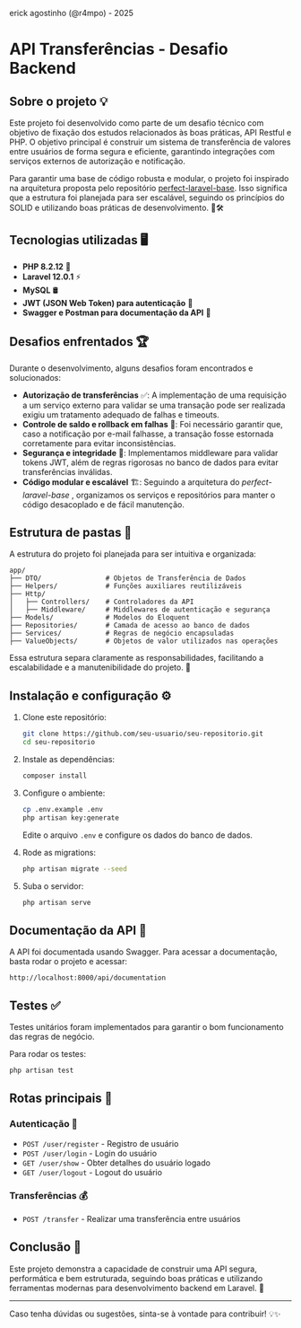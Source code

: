erick agostinho (@r4mpo) - 2025

# API Transferências - Desafio Backend

## Sobre o projeto 💡

Este projeto foi desenvolvido como parte de um desafio técnico com objetivo de fixação dos estudos relacionados às boas práticas, API Restful e PHP. O objetivo principal é construir um sistema de transferência de valores entre usuários de forma segura e eficiente, garantindo integrações com serviços externos de autorização e notificação.

Para garantir uma base de código robusta e modular, o projeto foi inspirado na arquitetura proposta pelo repositório [perfect-laravel-base](https://github.com/r4mpo/perfect-laravel-base). Isso significa que a estrutura foi planejada para ser escalável, seguindo os princípios do SOLID e utilizando boas práticas de desenvolvimento. 📂🛠️

## Tecnologias utilizadas 🖥️

* **PHP 8.2.12** 🐘
* **Laravel 12.0.1** ⚡
* **MySQL** 🛢️
* **JWT (JSON Web Token) para autenticação** 🔐
* **Swagger e Postman para documentação da API** 📜

## Desafios enfrentados 🏆

Durante o desenvolvimento, alguns desafios foram encontrados e solucionados:

* **Autorização de transferências** ✅: A implementação de uma requisição a um serviço externo para validar se uma transação pode ser realizada exigiu um tratamento adequado de falhas e timeouts.
* **Controle de saldo e rollback em falhas** 🔄: Foi necessário garantir que, caso a notificação por e-mail falhasse, a transação fosse estornada corretamente para evitar inconsistências.
* **Segurança e integridade** 🔐: Implementamos middleware para validar tokens JWT, além de regras rigorosas no banco de dados para evitar transferências inválidas.
* **Código modular e escalável** 🏗️: Seguindo a arquitetura do  *perfect-laravel-base* , organizamos os serviços e repositórios para manter o código desacoplado e de fácil manutenção.

## Estrutura de pastas 📁

A estrutura do projeto foi planejada para ser intuitiva e organizada:

```
app/
├── DTO/                # Objetos de Transferência de Dados
├── Helpers/            # Funções auxiliares reutilizáveis
├── Http/
│   ├── Controllers/    # Controladores da API
│   ├── Middleware/     # Middlewares de autenticação e segurança
├── Models/             # Modelos do Eloquent
├── Repositories/       # Camada de acesso ao banco de dados
├── Services/           # Regras de negócio encapsuladas
├── ValueObjects/       # Objetos de valor utilizados nas operações
```

Essa estrutura separa claramente as responsabilidades, facilitando a escalabilidade e a manutenibilidade do projeto. 🚀

## Instalação e configuração ⚙️

1. Clone este repositório:

   ```sh
   git clone https://github.com/seu-usuario/seu-repositorio.git
   cd seu-repositorio
   ```
2. Instale as dependências:

   ```sh
   composer install
   ```
3. Configure o ambiente:

   ```sh
   cp .env.example .env
   php artisan key:generate
   ```

   Edite o arquivo `.env` e configure os dados do banco de dados.
4. Rode as migrations:

   ```sh
   php artisan migrate --seed
   ```
5. Suba o servidor:

   ```sh
   php artisan serve
   ```

## Documentação da API 📖

A API foi documentada usando Swagger. Para acessar a documentação, basta rodar o projeto e acessar:

```
http://localhost:8000/api/documentation
```

## Testes ✅

Testes unitários foram implementados para garantir o bom funcionamento das regras de negócio.

Para rodar os testes:

```sh
php artisan test
```

## Rotas principais 🔀

### Autenticação 🔑

* `POST /user/register` - Registro de usuário
* `POST /user/login` - Login do usuário
* `GET /user/show` - Obter detalhes do usuário logado
* `GET /user/logout` - Logout do usuário

### Transferências 💰

* `POST /transfer` - Realizar uma transferência entre usuários

## Conclusão 🎯

Este projeto demonstra a capacidade de construir uma API segura, performática e bem estruturada, seguindo boas práticas e utilizando ferramentas modernas para desenvolvimento backend em Laravel. 🚀

---

Caso tenha dúvidas ou sugestões, sinta-se à vontade para contribuir! 💡✨
